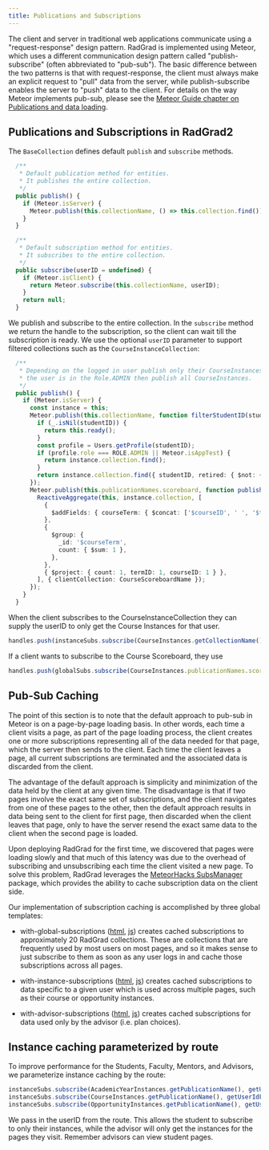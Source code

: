 ```yaml
---
title: Publications and Subscriptions
---
```


The client and server in traditional web applications communicate using a "request-response" design pattern. RadGrad is implemented using Meteor, which uses a different communication design pattern called "publish-subscribe" (often abbreviated to "pub-sub").  The basic difference between the two patterns is that with request-response, the client must always make an explicit request to "pull" data from the server, while publish-subscribe enables the server to "push" data to the client. For details on the way Meteor implements pub-sub, please see the [Meteor Guide chapter on Publications and data loading](https://guide.meteor.com/data-loading.html).

## Publications and Subscriptions in RadGrad2

The ```BaseCollection``` defines default ```publish``` and ```subscribe``` methods.

```ts
  /**
   * Default publication method for entities.
   * It publishes the entire collection.
   */
  public publish() {
    if (Meteor.isServer) {
      Meteor.publish(this.collectionName, () => this.collection.find());
    }
  }

  /**
   * Default subscription method for entities.
   * It subscribes to the entire collection.
   */
  public subscribe(userID = undefined) {
    if (Meteor.isClient) {
      return Meteor.subscribe(this.collectionName, userID);
    }
    return null;
  }
```
We publish and subscribe to the entire collection. In the ```subscribe``` method we return the handle to the subscription, so the client can wait till the subscription is ready. We use the optional ```userID``` parameter to support filtered collections such as the ```CourseInstanceCollection```:

```ts
  /**
   * Depending on the logged in user publish only their CourseInstances. If
   * the user is in the Role.ADMIN then publish all CourseInstances.
   */
  public publish() {
    if (Meteor.isServer) {
      const instance = this;
      Meteor.publish(this.collectionName, function filterStudentID(studentID) {
        if (_.isNil(studentID)) {
          return this.ready();
        }
        const profile = Users.getProfile(studentID);
        if (profile.role === ROLE.ADMIN || Meteor.isAppTest) {
          return instance.collection.find();
        }
        return instance.collection.find({ studentID, retired: { $not: { $eq: true } } });
      });
      Meteor.publish(this.publicationNames.scoreboard, function publishCourseScoreboard() {
        ReactiveAggregate(this, instance.collection, [
          {
            $addFields: { courseTerm: { $concat: ['$courseID', ' ', '$termID'] } },
          },
          {
            $group: {
              _id: '$courseTerm',
              count: { $sum: 1 },
            },
          },
          { $project: { count: 1, termID: 1, courseID: 1 } },
        ], { clientCollection: CourseScoreboardName });
      });
    }
  }
```
When the client subscribes to the CourseInstanceCollection they can supply the userID to only get the Course Instances for that user.

```ts
handles.push(instanceSubs.subscribe(CourseInstances.getCollectionName(), userID));
```

If a client wants to subscribe to the Course Scoreboard, they use

```ts
handles.push(globalSubs.subscribe(CourseInstances.publicationNames.scoreboard));
```

## Pub-Sub Caching

The point of this section is to note that the default approach to pub-sub in Meteor is on a page-by-page loading basis. In other words, each time a client visits a page, as part of the page loading process, the client creates one or more subscriptions representing all of the data needed for that page, which the server then sends to the client.  Each time the client leaves a page, all current subscriptions are terminated and the associated data is discarded from the client.

The advantage of the default approach is simplicity and minimization of the data held by the client at any given time. The disadvantage is that if two pages involve the exact same set of subscriptions, and the client navigates from one of these pages to the other, then the default approach results in data being sent to the client for first page, then discarded when the client leaves that page, only to have the server resend the exact same data to the client when the second page is loaded.

Upon deploying RadGrad for the first time, we discovered that pages were loading slowly and that much of this latency was due to the overhead of subscribing and unsubscribing each time the client visited a new page.  To solve this problem, RadGrad leverages the [MeteorHacks SubsManager](https://github.com/kadirahq/subs-manager) package, which provides the ability to cache subscription data on the client side. 

Our implementation of subscription caching is accomplished by three global templates:

  * with-global-subscriptions ([html](https://github.com/radgrad/radgrad/blob/master/app/imports/ui/layouts/shared/with-global-subscriptions.html), [js](https://github.com/radgrad/radgrad/blob/master/app/imports/ui/layouts/shared/with-global-subscriptions.js)) creates cached subscriptions to approximately 20 RadGrad collections. These are collections that are frequently used by most users on most pages, and so it makes sense to just subscribe to them as soon as any user logs in and cache those subscriptions across all pages. 
  
  * with-instance-subscriptions ([html](https://github.com/radgrad/radgrad/blob/master/app/imports/ui/layouts/shared/with-instance-subscriptions.html), [js](https://github.com/radgrad/radgrad/blob/master/app/imports/ui/layouts/shared/with-instance-subscriptions.js)) creates cached subscriptions to data specific to a given user which is used across multiple pages, such as their course or opportunity instances.  
  
  * with-advisor-subscriptions ([html](https://github.com/radgrad/radgrad/blob/master/app/imports/ui/layouts/shared/with-advisor-subscriptions.html), [js](https://github.com/radgrad/radgrad/blob/master/app/imports/ui/layouts/shared/with-advisor-subscriptions.js)) creates cached subscriptions for data used only by the advisor (i.e. plan choices).

## Instance caching parameterized by route

To improve performance for the Students, Faculty, Mentors, and Advisors, we parameterize instance caching by the route:

```ts
instanceSubs.subscribe(AcademicYearInstances.getPublicationName(), getUserIdFromRoute());
instanceSubs.subscribe(CourseInstances.getPublicationName(), getUserIdFromRoute());
instanceSubs.subscribe(OpportunityInstances.getPublicationName(), getUserIdFromRoute());
```

We pass in the userID from the route. This allows the student to subscribe to only their instances, while the advisor will only get the instances for the pages they visit. Remember advisors can view student pages.
